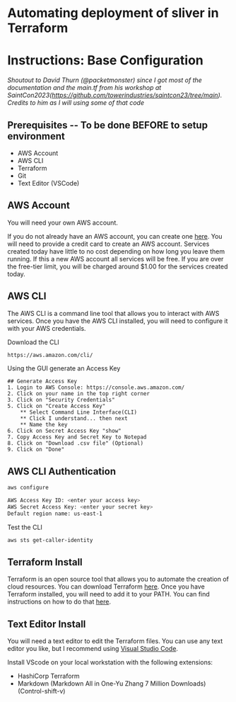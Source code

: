 # Automating deployment of sliver in Terraform
# Instructions:  Base Configuration

*Shoutout to David Thurn (@packetmonster) since I got most of the documentation and the main.tf from his workshop at SaintCon2023(https://github.com/towerindustries/saintcon23/tree/main). Credits to him as I will using some of that code*

## Prerequisites -- To be done **BEFORE** to setup environment
* AWS Account
* AWS CLI
* Terraform
* Git
* Text Editor (VSCode)

## AWS Account
You will need your own AWS account.

If you do not already have an AWS account, you can create one [here](https://aws.amazon.com/premiumsupport/knowledge-center/create-and-activate-aws-account/).  You will need to provide a credit card to create an AWS account.  Services created today have little to no cost depending on how long you leave them running.  If this a new AWS account all services will be free.  If you are over the free-tier limit, you will be charged around $1.00 for the services created today.

## AWS CLI
The AWS CLI is a command line tool that allows you to interact with AWS services.  Once you have the AWS CLI installed, you will need to configure it with your AWS credentials.

Download the CLI
```bash
https://aws.amazon.com/cli/
```

Using the GUI generate an Access Key
```
## Generate Access Key
1. Login to AWS Console: https://console.aws.amazon.com/
2. Click on your name in the top right corner
3. Click on "Security Credentials"
5. Click on "Create Access Key"
    ** Select Command Line Interface(CLI)
    ** Click I understand... then next
    ** Name the key
6. Click on Secret Access Key "show"
7. Copy Access Key and Secret Key to Notepad
8. Click on "Download .csv file" (Optional)
9. Click on "Done"
```
## AWS CLI Authentication

```bash
aws configure
```
```bash
AWS Access Key ID: <enter your access key>
AWS Secret Access Key: <enter your secret key>
Default region name: us-east-1
```
Test the CLI
```bash
aws sts get-caller-identity
```
## Terraform Install
Terraform is an open source tool that allows you to automate the creation of cloud resources.  You can download Terraform [here](https://www.terraform.io/downloads.html).  Once you have Terraform installed, you will need to add it to your PATH.  You can find instructions on how to do that [here](https://stackoverflow.com/questions/14637979/how-to-permanently-set-path-on-linux-unix).

## Text Editor Install
You will need a text editor to edit the Terraform files.  You can use any text editor you like, but I recommend using [Visual Studio Code](https://code.visualstudio.com/).

Install VScode on your local workstation with the following extensions:
* HashiCorp Terraform
* Markdown (Markdown All in One-Yu Zhang 7 Million Downloads)(Control-shift-v)